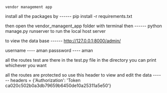                                                                                                  vendor management app

 install all the packages by  ------ pip install -r requirements.txt

then open the vendor_managent_app folder with terminal then ------ python manage.py runserver to run the local host server 

to view the data base ------ http://127.0.0.1:8000/admin/

username ---- aman
passsword ---- aman

all the routes test are there in the test.py file in the directory you can print whichever you want 

all the routes are protected so use this header to view and edit the data ------   headers = {'Authorization': 'Token ca020c502b0a3db79659b6450de10a25311a5e50'}





                                                                                                 
